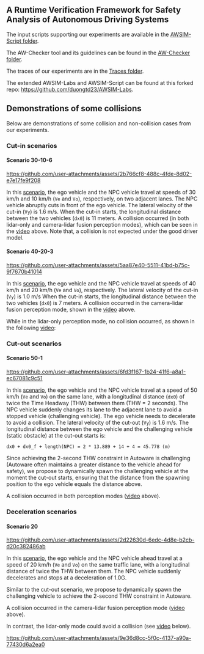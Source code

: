 ## A Runtime Verification Framework for Safety Analysis of Autonomous Driving Systems

The input scripts supporting our experiments are available in the [AWSIM-Script folder](AWSIM-Script).

The AW-Checker tool and its guidelines can be found in the [AW-Checker folder](AW-Checker).

The traces of our experiments are in the [Traces folder](Traces).

The extended AWSIM-Labs and AWSIM-Script can be found at this forked repo: https://github.com/duongtd23/AWSIM-Labs.


## Demonstrations of some collisions

Below are demonstrations of some collision and non-collision cases from our experiments.

### Cut-in scenarios
#### Scenario 30-10-6

https://github.com/user-attachments/assets/2b766cf8-488c-4fde-8d02-e7e17fe9f208

In this [scenario](AWSIM-Script/cutin/cutin30-10-6.script), the ego vehicle and the NPC vehicle travel at speeds of 30 km/h and 10 km/h (`Ve` and `Vo`), respectively, on two adjacent lanes. 
The NPC vehicle abruptly cuts in front of the ego vehicle.
The lateral velocity of the cut-in (`Vy`) is 1.6 m/s.
When the cut-in starts, the longitudinal distance between the two vehicles (`dx0`) is 11 meters.
A collision occurred (in both lidar-only and camera-lidar fusion perception modes), which can be seen in the [video](Screencasts/camera_lidar_fusion/cutin-30-10-6.mp4) above.
Note that, a collision is not expected under the good driver model.

#### Scenario 40-20-3

https://github.com/user-attachments/assets/5aa87e40-5511-41bd-b75c-9f7670b41014

In this [scenario](AWSIM-Script/cutin/cutin40-20-3.script), the ego vehicle and the NPC vehicle travel at speeds of 40 km/h and 20 km/h (`Ve` and `Vo`), respectively. 
The lateral velocity of the cut-in (`Vy`) is 1.0 m/s 
When the cut-in starts, the longitudinal distance between the two vehicles (`dx0`) is 7 meters.
A collision occurred in the camera-lidar fusion perception mode, shown in the [video](Screencasts/camera_lidar_fusion/cutin-40-20-3.mp4) above. 

While in the lidar-only perception mode, no collision occurred, as shown in the following [video](Screencasts/lidar/cutin-40-20-3.mp4):

### Cut-out scenarios
#### Scenario 50-1

https://github.com/user-attachments/assets/6fd3f167-1b24-41f6-a8a1-ec67081c9c51

In this [scenario](AWSIM-Script/cutout/cutout50-1.script), the ego vehicle and the NPC vehicle travel at a speed of 50 km/h (`Ve` and `Vo`) on the same lane, with a longitudinal distance (`dx0`) of twice the Time Headway (THW) between them (THW = 2 seconds).
The NPC vehicle suddenly changes its lane to the adjacent lane to avoid a stopped vehicle (challenging vehicle).
The ego vehicle needs to decelerate to avoid a collision.
The lateral velocity of the cut-out (`Vy`) is 1.6 m/s.
The longitudinal distance between the ego vehicle and the challenging vehicle (static obstacle) at the cut-out starts is:

```
dx0 + dx0_f + length(NPC) = 2 * 13.889 + 14 + 4 = 45.778 (m)
```

Since achieving the 2-second THW constraint in Autoware is challenging (Autoware often maintains a greater distance to the vehicle ahead for safety), 
we propose to dynamically spawn the challenging vehicle at the moment the cut-out starts, ensuring that the distance from the spawning position to the ego vehicle equals the distance above.

A collision occurred in both perception modes ([video](Screencasts/camera_lidar_fusion/cutout-50-1.mp4) above).

### Deceleration scenarios
#### Scenario 20

https://github.com/user-attachments/assets/2d22630d-6edc-4d8e-b2cb-d20c382486ab

In this [scenario](AWSIM-Script/deceleration/deceleration20.script), the ego vehicle and the NPC vehicle ahead travel at a speed of 20 km/h (`Ve` and `Vo`) on the same traffic lane, with a longitudinal distance of twice the THW between them.
The NPC vehicle suddenly decelerates and stops at a deceleration of 1.0G.

Similar to the cut-out scenario, we propose to dynamically spawn the challenging vehicle to achieve the 2-second THW constraint in Autoware.

A collision occurred in the camera-lidar fusion perception mode ([video](Screencasts/camera_lidar_fusion/decel-20.mp4) above).

In contrast, the lidar-only mode could avoid a collision (see [video](Screencasts/lidar/decel-20.mp4) below).

https://github.com/user-attachments/assets/9e36d8cc-5f0c-4137-a90a-77430d6a2ea0

